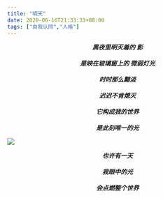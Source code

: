 ```yaml
---
title: "明天"
date: 2020-06-16T21:33:33+08:00
tags: ["自我认同","人格"]
---
```

<center><strong><i>
黑夜里明灭着的 影<br><br>
是映在玻璃窗上的 微弱灯光<br><br>
时时那么黯淡<br><br>
迟迟不肯熄灭<br><br>
它构成我的世界<br><br>
是此刻唯一的光
</strong></i></center>

![](https://cdn.jsdelivr.net/gh/AlexLiu2022/resources/img/window-light-in-the-night.png)

<center><strong><i>
也许有一天<br><br>
我眼中的光<br><br>
会点燃整个世界
</strong></i></center>


